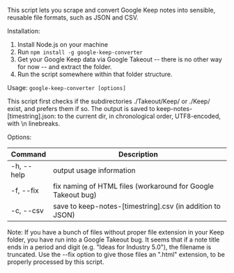 This script lets you scrape and convert Google Keep notes into sensible, reusable file formats, such as JSON and CSV.

Installation:

1. Install Node.js on your machine
2. Run `npm install -g google-keep-converter`
3. Get your Google Keep data via Google Takeout -- there is no other way for now -- and extract the folder.
4. Run the script somewhere within that folder structure.

Usage: `google-keep-converter [options]`

This script first checks if the subdirectories ./Takeout/Keep/ or ./Keep/ exist, and prefers them if so.
The output is saved to keep-notes-[timestring].json: to the current dir, in chronological order, UTF8-encoded, with \n linebreaks. 

Options:

| Command | Description |
| --- | --- |
| -h, --help | output usage information |
| -f, --fix | fix naming of HTML files (workaround for Google Takeout bug) |
| -c, --csv | save to keep-notes-[timestring].csv (in addition to JSON) |

Note:
If you have a bunch of files without proper file extension in your Keep folder, you have run into a Google Takeout bug.
It seems that if a note title ends in a period and digit (e.g. "Ideas for Industry 5.0"), the filename is truncated.
Use the --fix option to give those files an ".html" extension, to be properly processed by this script.
